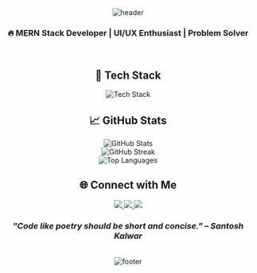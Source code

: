 <div align="center">

<!-- 🏄‍♂️ Animated Header -->
<img src="https://capsule-render.vercel.app/api?type=waving&color=0:00C9FF,100:92FE9D&height=200&section=header&text=BHANU%20SHARMA&fontSize=50&fontColor=ffffff&animation=fadeIn" alt="header" />

<h3 align="center">🔥 MERN Stack Developer | UI/UX Enthusiast | Problem Solver</h3>

<br/>

<!-- 🚀 Tech Stack -->
<h2>🚀 Tech Stack</h2>
<p align="center">
  <img src="https://skillicons.dev/icons?i=react,nodejs,express,mongodb,js,ts,html,css,tailwind,figma,python,git,github,vscode&perline=7" alt="Tech Stack" />
</p>

<!-- 📈 GitHub Stats -->
<h2>📈 GitHub Stats</h2>
<p align="center">
  <img src="https://github-readme-stats.vercel.app/api?username=Bhanu-Sharma-7&show_icons=true&theme=radical&hide_border=true&count_private=true" alt="GitHub Stats" />
  <br/>
  <img src="https://github-readme-streak-stats.herokuapp.com?user=Bhanu-Sharma-7&theme=radical&hide_border=true" alt="GitHub Streak" />
  <br/>
  <img src="https://github-readme-stats.vercel.app/api/top-langs/?username=Bhanu-Sharma-7&layout=compact&theme=radical&hide_border=true" alt="Top Languages" />
</p>

<!-- 🌐 Connect with Me -->
<h2>🌐 Connect with Me</h2>
<p align="center">
  <a href="mailto:bhanusharma14581@gmail.com" target="_blank">
    <img src="https://img.shields.io/badge/Gmail-EA4335?style=for-the-badge&logo=gmail&logoColor=white" />
  </a>
  <a href="https://linkedin.com/in/bhanu-sharma-dev" target="_blank">
    <img src="https://img.shields.io/badge/LinkedIn-0077B5?style=for-the-badge&logo=linkedin&logoColor=white" />
  </a>
  <a href="https://github.com/Bhanu-Sharma-7" target="_blank">
    <img src="https://img.shields.io/badge/GitHub-100000?style=for-the-badge&logo=github&logoColor=white" />
  </a>
</p>

<!-- 💡 Quote -->
<h3 align="center"><i>"Code like poetry should be short and concise." – Santosh Kalwar</i></h3>

<br/>

<!-- 🔚 Footer -->
<img src="https://capsule-render.vercel.app/api?type=waving&color=0:00C9FF,100:92FE9D&height=150&section=footer&fontColor=ffffff" alt="footer" />

</div>